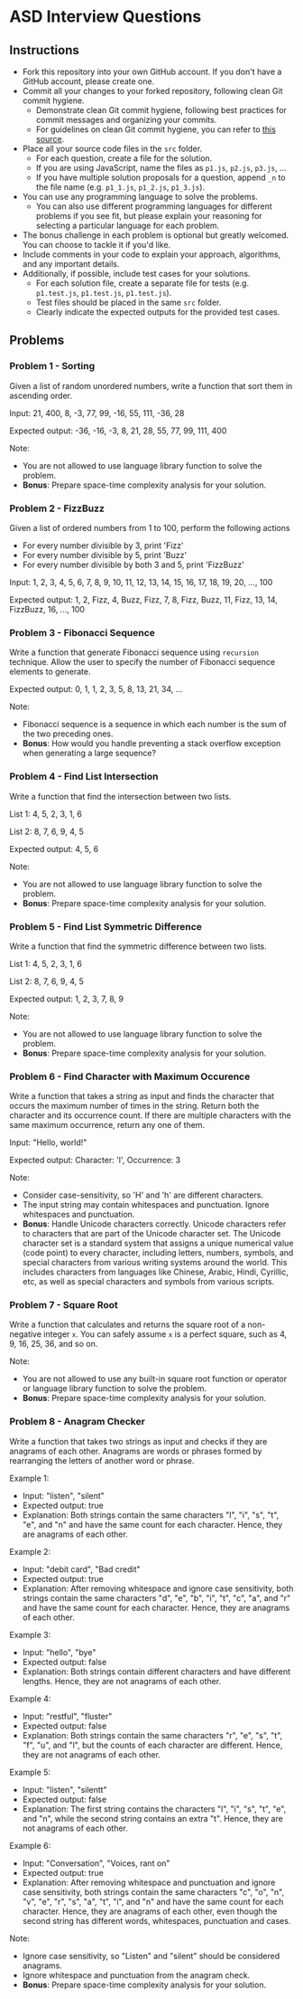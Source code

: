 # ASD Interview Questions

## Instructions

- Fork this repository into your own GitHub account. If you don't have a GitHub account, please create one.
- Commit all your changes to your forked repository, following clean Git commit hygiene.
    - Demonstrate clean Git commit hygiene, following best practices for commit messages and organizing your commits.
    - For guidelines on clean Git commit hygiene, you can refer to [this source](https://cbea.ms/git-commit/).
- Place all your source code files in the `src` folder.
    - For each question, create a file for the solution.
    - If you are using JavaScript, name the files as `p1.js`, `p2.js`, `p3.js`, ...
    - If you have multiple solution proposals for a question, append `_n` to the file name (e.g. `p1_1.js`, `p1_2.js`, `p1_3.js`).
- You can use any programming language to solve the problems.
    - You can also use different programming languages for different problems if you see fit, but please explain your reasoning for selecting a particular language for each problem.
- The bonus challenge in each problem is optional but greatly welcomed. You can choose to tackle it if you'd like.
- Include comments in your code to explain your approach, algorithms, and any important details.
- Additionally, if possible, include test cases for your solutions.
    - For each solution file, create a separate file for tests (e.g. `p1.test.js`, `p1.test.js`, `p1.test.js`).
    - Test files should be placed in the same `src` folder.
    - Clearly indicate the expected outputs for the provided test cases.

## Problems

### Problem 1 - Sorting

Given a list of random unordered numbers, write a function that sort them in ascending order.

Input: 21, 400, 8, -3, 77, 99, -16, 55, 111, -36, 28

Expected output: -36, -16, -3, 8, 21, 28, 55, 77, 99, 111, 400

Note:
- You are not allowed to use language library function to solve the problem.
- **Bonus**: Prepare space-time complexity analysis for your solution.

### Problem 2 - FizzBuzz

Given a list of ordered numbers from 1 to 100, perform the following actions
- For every number divisible by 3, print 'Fizz'
- For every number divisible by 5, print 'Buzz'
- For every number divisible by both 3 and 5, print 'FizzBuzz'

Input: 1, 2, 3, 4, 5, 6, 7, 8, 9, 10, 11, 12, 13, 14, 15, 16, 17, 18, 19, 20, ..., 100

Expected output: 1, 2, Fizz, 4, Buzz, Fizz, 7, 8, Fizz, Buzz, 11, Fizz, 13, 14, FizzBuzz, 16, ..., 100

### Problem 3 - Fibonacci Sequence

Write a function that generate Fibonacci sequence using `recursion` technique. Allow the user to specify the number of Fibonacci sequence elements to generate.

Expected output: 0, 1, 1, 2, 3, 5, 8, 13, 21, 34, ...

Note:
- Fibonacci sequence is a sequence in which each number is the sum of the two preceding ones.
- **Bonus**: How would you handle preventing a stack overflow exception when generating a large sequence?

### Problem 4 - Find List Intersection

Write a function that find the intersection between two lists.

List 1: 4, 5, 2, 3, 1, 6

List 2: 8, 7, 6, 9, 4, 5

Expected output: 4, 5, 6

Note:
- You are not allowed to use language library function to solve the problem.
- **Bonus**: Prepare space-time complexity analysis for your solution.

### Problem 5 - Find List Symmetric Difference

Write a function that find the symmetric difference between two lists.

List 1: 4, 5, 2, 3, 1, 6

List 2: 8, 7, 6, 9, 4, 5

Expected output: 1, 2, 3, 7, 8, 9

Note:
- You are not allowed to use language library function to solve the problem.
- **Bonus**: Prepare space-time complexity analysis for your solution.

### Problem 6 - Find Character with Maximum Occurence

Write a function that takes a string as input and finds the character that occurs the maximum number of times in the string. Return both the character and its occurrence count. If there are multiple characters with the same maximum occurrence, return any one of them.

Input: "Hello, world!"

Expected output: Character: 'l', Occurrence: 3

Note:
- Consider case-sensitivity, so 'H' and 'h' are different characters.
- The input string may contain whitespaces and punctuation. Ignore whitespaces and punctuation.
- **Bonus**: Handle Unicode characters correctly. Unicode characters refer to characters that are part of the Unicode character set. The Unicode character set is a standard system that assigns a unique numerical value (code point) to every character, including letters, numbers, symbols, and special characters from various writing systems around the world. This includes characters from languages like Chinese, Arabic, Hindi, Cyrillic, etc, as well as special characters and symbols from various scripts.

### Problem 7 - Square Root

Write a function that calculates and returns the square root of a non-negative integer `x`. You can safely assume `x` is a perfect square, such as 4, 9, 16, 25, 36, and so on.

Note:
- You are not allowed to use any built-in square root function or operator or language library function to solve the problem.
- **Bonus**: Prepare space-time complexity analysis for your solution.

### Problem 8 - Anagram Checker

Write a function that takes two strings as input and checks if they are anagrams of each other. Anagrams are words or phrases formed by rearranging the letters of another word or phrase.

Example 1:
- Input: "listen", "silent"
- Expected output: true
- Explanation: Both strings contain the same characters "l", "i", "s", "t", "e", and "n" and have the same count for each character. Hence, they are anagrams of each other.

Example 2:
- Input: "debit card", "Bad credit"
- Expected output: true
- Explanation: After removing whitespace and ignore case sensitivity, both strings contain the same characters "d", "e", "b", "i", "t", "c", "a", and "r" and have the same count for each character. Hence, they are anagrams of each other.


Example 3:
- Input: "hello", "bye"
- Expected output: false
- Explanation: Both strings contain different characters and have different lengths. Hence, they are not anagrams of each other.


Example 4:
- Input: "restful", "fluster"
- Expected output: false
- Explanation: Both strings contain the same characters "r", "e", "s", "t", "f", "u", and "l", but the counts of each character are different. Hence, they are not anagrams of each other.


Example 5:
- Input: "listen", "silentt"
- Expected output: false
- Explanation: The first string contains the characters "l", "i", "s", "t", "e", and "n", while the second string contains an extra "t". Hence, they are not anagrams of each other.

Example 6:
- Input: "Conversation", "Voices, rant on"
- Expected output: true
- Explanation: After removing whitespace and punctuation and ignore case sensitivity, both strings contain the same characters "c", "o", "n", "v", "e", "r", "s", "a", "t", "i", and "n" and have the same count for each character. Hence, they are anagrams of each other, even though the second string has different words, whitespaces, punctuation and cases.

Note: 
- Ignore case sensitivity, so "Listen" and "silent" should be considered anagrams.
- Ignore whitespace and punctuation from the anagram check.
- **Bonus**: Prepare space-time complexity analysis for your solution.

